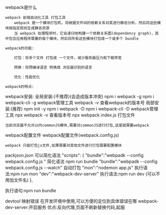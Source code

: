 webpack是什么

    webpack 前端自动化工具 打包工具
        webpack 是一个模块打包机，将根据文件间的依赖关系对其进行静态分析，然后将这些模块按指定规则生成静态资源
        当 webpack 处理程序时，它会递归地构建一个依赖关系图(dependency graph)，其中包含应用程序需要的每个模块，然后将所有这些模块打包成一个或多个 bundle

    webpack的功能:

        打包：将多个文件 打包成 一个文件，减少服务器压力和下载带宽

        转换：将预编译语言 转换成 浏览器识别的语言

        优化：性能优化

    webpack的特点:



webpack安装:
    全局安装:(不推荐)(会造成版本冲突)
        npm i webpack -g
        npm i webpack-cli -g   webpack管理工具
        webpack -v 查看webpack的版本号
    局部安装:(推荐)
        npm init -y
        npm i webpack -D
        npm i webpack-cli -D  webpack管理工具
        npx webpack -v 查看版本号
        npx webpack index.js 打包文件



    当前浏览器不允许以内commonJS模块,需要对commonJS进行打包,这是就需要webpack 

webpack配置文件
    webpack配置文件(webpack.config.js)

    webpack 只能打包js文件,如果需要对其他文件进行打包需要配置模块


packjson.json 可以简化语法
"scripts": {
   "bundle":"webpadk --config webpack.config.js " 简化语法  npm run bundle
   "bundle":"webpadk --config webpack.config.js --watch" 自动打包
   "mon":"nodemon app.js" 执行语法:npm run mon
   "dev":"webpack-dev-server"  执行语法:npm run dev (可以不用加文件名)
},


执行语句:npm run bundle


devtool 映射错误 在开发环境中使用,可以方便的定位到具体错误在哪
webpack-dev-server:开启服务
优点:反向代理,页面不刷新替换代码,起服
